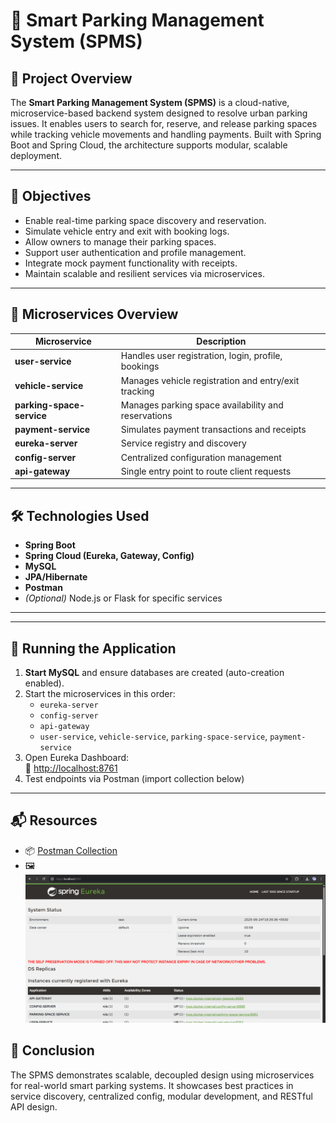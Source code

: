 # 🚗 Smart Parking Management System (SPMS)

## 📌 Project Overview

The **Smart Parking Management System (SPMS)** is a cloud-native, microservice-based backend system designed to resolve urban parking issues. It enables users to search for, reserve, and release parking spaces while tracking vehicle movements and handling payments. Built with Spring Boot and Spring Cloud, the architecture supports modular, scalable deployment.

---

## 🎯 Objectives

- Enable real-time parking space discovery and reservation.
- Simulate vehicle entry and exit with booking logs.
- Allow owners to manage their parking spaces.
- Support user authentication and profile management.
- Integrate mock payment functionality with receipts.
- Maintain scalable and resilient services via microservices.

---

## 🧱 Microservices Overview

| Microservice             | Description |
|--------------------------|-------------|
| **user-service**         | Handles user registration, login, profile, bookings |
| **vehicle-service**      | Manages vehicle registration and entry/exit tracking |
| **parking-space-service**| Manages parking space availability and reservations |
| **payment-service**      | Simulates payment transactions and receipts |
| **eureka-server**        | Service registry and discovery |
| **config-server**        | Centralized configuration management |
| **api-gateway**          | Single entry point to route client requests |

---

## 🛠️ Technologies Used

- **Spring Boot**
- **Spring Cloud (Eureka, Gateway, Config)**
- **MySQL**
- **JPA/Hibernate**
- **Postman**
- *(Optional)* Node.js or Flask for specific services

---
---

## 🚀 Running the Application

1. **Start MySQL** and ensure databases are created (auto-creation enabled).
2. Start the microservices in this order:
    - `eureka-server`
    - `config-server`
    - `api-gateway`
    - `user-service`, `vehicle-service`, `parking-space-service`, `payment-service`
3. Open Eureka Dashboard:  
   🔗 [http://localhost:8761](http://localhost:8761)
4. Test endpoints via Postman (import collection below)

---

## 📬 Resources

- 📦 [Postman Collection](./Smart-Parking.postman_collection.json)
- 🖼️ ![eureka_dashboard.png](./docs/screenshots/eureka_dashboard.png)

## 🏁 Conclusion

The SPMS demonstrates scalable, decoupled design using microservices for real-world smart parking systems. It showcases best practices in service discovery, centralized config, modular development, and RESTful API design.